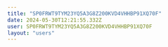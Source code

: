 ```yaml
---
title: "SP0FRWT9TYM23YQ5A3G8Z200KVD4VHHBP91XQ70F"
date: 2024-05-30T12:21:55.332Z
user: SP0FRWT9TYM23YQ5A3G8Z200KVD4VHHBP91XQ70F
layout: "users"
---
```

    